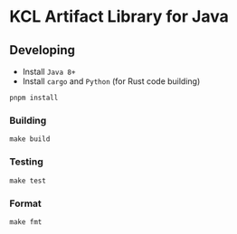 # KCL Artifact Library for Java

## Developing

- Install `Java 8+`
- Install `cargo` and `Python` (for Rust code building)

```shell
pnpm install
```

### Building

```shell
make build
```

### Testing

```shell
make test
```

### Format

```shell
make fmt
```

